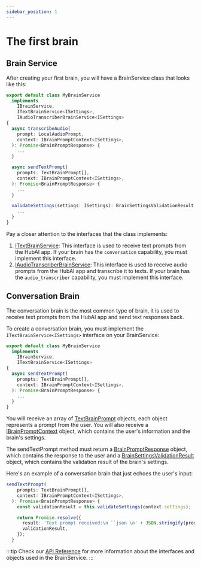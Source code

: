 ```yaml
---
sidebar_position: 1
---
```


# The first brain

## Brain Service
After creating your first brain, you will have a BrainService class that looks like this:

```ts
export default class MyBrainService
  implements
    IBrainService,
    ITextBrainService<ISettings>,
    IAudioTranscriberBrainService<ISettings>
{
  async transcribeAudio(
    prompt: LocalAudioPrompt,
    context: IBrainPromptContext<ISettings>,
  ): Promise<BrainPromptResponse> {
    ...
  }

  async sendTextPrompt(
    prompts: TextBrainPrompt[],
    context: IBrainPromptContext<ISettings>,
  ): Promise<BrainPromptResponse> {
    ...
  }

  validateSettings(settings: ISettings): BrainSettingsValidationResult {
    ...
  }
}
```

Pay a closer attention to the interfaces that the class implements:

1. [ITextBrainService](../../api/brain-sdk/interfaces/ITextBrainService): This interface is used to receive text prompts from the HubAI app. If your brain has the `conversation` capability, you must implement this interface.
2. [IAudioTranscriberBrainService](../../api/brain-sdk/interfaces/IAudioTranscriberBrainService): This interface is used to receive audio prompts from the HubAI app and transcribe it to texts. If your brain has the `audio_transcriber` capability, you must implement this interface.

## Conversation Brain

The conversation brain is the most common type of brain, it is used to receive text prompts from the HubAI app and send text responses back.

To create a conversation brain, you must implement the `ITextBrainService<ISettings>` interface on your BrainService:

```ts
export default class MyBrainService
  implements
    IBrainService,
    ITextBrainService<ISettings>
{
  async sendTextPrompt(
    prompts: TextBrainPrompt[],
    context: IBrainPromptContext<ISettings>,
  ): Promise<BrainPromptResponse> {
    ...
  }
}
```

You will receive an array of [TextBrainPrompt](../../api/brain-sdk/interfaces/TextBrainPrompt) objects, each object represents a prompt from the user. You will also receive a [IBrainPromptContext](../../api/brain-sdk/interfaces/IBrainPromptContext) object, which contains the user's information and the brain's settings.

The sendTextPrompt method must return a [BrainPromptResponse](../../api/brain-sdk/modules#brainpromptresponse) object, which contains the response to the user and a [BrainSettingsValidationResult](../../api/brain-sdk/classes/BrainSettingsValidationResult) object, which contains the validation result of the brain's settings.

Here's an example of a conversation brain that just echoes the user's input:

```ts
sendTextPrompt(
    prompts: TextBrainPrompt[],
    context: IBrainPromptContext<ISettings>,
  ): Promise<BrainPromptResponse> {
    const validationResult = this.validateSettings(context.settings);

    return Promise.resolve({
      result: 'Text prompt received:\n ``json \n' + JSON.stringify(prompts) + '\n``',
      validationResult,
    });
  }
  ```

:::tip
Check our [API Reference](../../api/brain-sdk/modules) for more information about the interfaces and objects used in the BrainService.
:::

### 